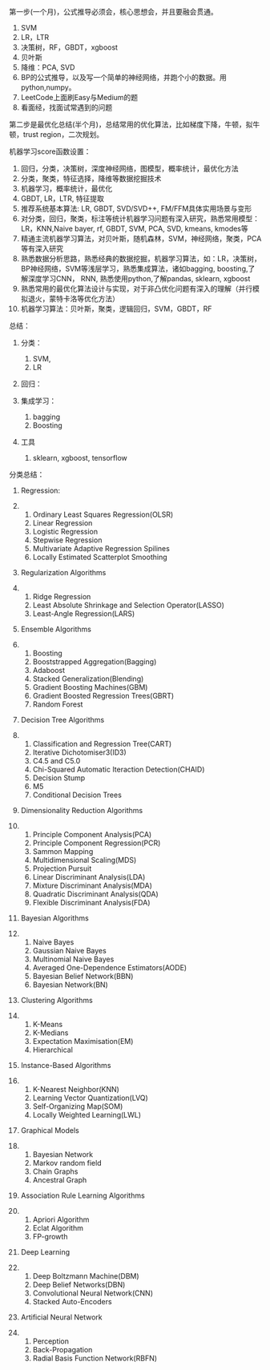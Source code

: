 第一步\(一个月\)，公式推导必须会，核心思想会，并且要融会贯通。

1. SVM
2. LR，LTR
3. 决策树，RF，GBDT，xgboost
4. 贝叶斯
5. 降维：PCA, SVD
6. BP的公式推导，以及写一个简单的神经网络，并跑个小的数据。用python,numpy。
7. LeetCode上面刷Easy与Medium的题
8. 看面经，找面试常遇到的问题

第二步是最优化总结\(半个月\)，总结常用的优化算法，比如梯度下降，牛顿，拟牛顿，trust region，二次规划。

机器学习score函数设置：

1. 回归，分类，决策树，深度神经网络，图模型，概率统计，最优化方法
2. 分类，聚类，特征选择，降维等数据挖掘技术
3. 机器学习，概率统计，最优化
4. GBDT, LR，LTR, 特征提取
5. 推荐系统基本算法: LR, GBDT, SVD/SVD++, FM/FFM具体实用场景与变形
6. 对分类，回归，聚类，标注等统计机器学习问题有深入研究，熟悉常用模型：LR，KNN,Naive bayer, rf, GBDT, SVM, PCA, SVD, kmeans, kmodes等
7. 精通主流机器学习算法，对贝叶斯，随机森林，SVM，神经网络，聚类，PCA等有深入研究
8. 熟悉数据分析思路，熟悉经典的数据挖掘，机器学习算法，如：LR，决策树，BP神经网络，SVM等浅层学习，熟悉集成算法，诸如bagging, boosting,了解深度学习CNN， RNN, 熟悉使用python,了解pandas, sklearn,  xgboost
9. 熟悉常用的最优化算法设计与实现，对于非凸优化问题有深入的理解（并行模拟退火，蒙特卡洛等优化方法）
10. 机器学习算法：贝叶斯，聚类，逻辑回归，SVM，GBDT，RF

总结：

1. 分类：
   1. SVM, 
   2. LR
2. 回归：
3. 集成学习：
   1. bagging
   2. Boosting

1. 工具
   1. sklearn, xgboost, tensorflow 

分类总结：

1. Regression:
2. 1. Ordinary Least Squares Regression\(OLSR\)
   2. Linear Regression
   3. Logistic Regression
   4. Stepwise Regression
   5. Multivariate Adaptive Regression Spilines
   6. Locally Estimated Scatterplot Smoothing
3. Regularization Algorithms
4. 1. Ridge Regression
   2. Least Absolute Shrinkage and Selection Operator\(LASSO\)
   3. Least-Angle Regression\(LARS\)
5. Ensemble Algorithms
6. 1. Boosting
   2. Booststrapped Aggregation\(Bagging\)
   3. Adaboost
   4. Stacked Generalization\(Blending\)
   5. Gradient Boosting Machines\(GBM\)
   6. Gradient Boosted Regression Trees\(GBRT\)
   7. Random Forest
7. Decision Tree Algorithms
8. 1. Classification and Regression Tree\(CART\)
   2. Iterative Dichotomiser3\(ID3\)
   3. C4.5 and C5.0
   4. Chi-Squared Automatic Iteraction Detection\(CHAID\)
   5. Decision Stump
   6. M5
   7. Conditional Decision Trees
9. Dimensionality Reduction Algorithms
10. 1. Principle Component Analysis\(PCA\)
    2. Principle Component Regression\(PCR\)
    3. Sammon Mapping
    4. Multidimensional Scaling\(MDS\)
    5. Projection Pursuit
    6. Linear Discriminant Analysis\(LDA\)
    7. Mixture Discriminant Analysis\(MDA\)
    8. Quadratic Discriminant Analysis\(QDA\)
    9. Flexible Discriminant Analysis\(FDA\)
11. Bayesian Algorithms
12. 1. Naive Bayes
    2. Gaussian Naive Bayes
    3. Multinomial Naive Bayes
    4. Averaged One-Dependence Estimators\(AODE\) 
    5. Bayesian Belief Network\(BBN\)
    6. Bayesian Network\(BN\)
13. Clustering Algorithms
14. 1. K-Means
    2. K-Medians
    3. Expectation Maximisation\(EM\)
    4. Hierarchical
15. Instance-Based Algorithms
16. 1. K-Nearest Neighbor\(KNN\)
    2. Learning Vector Quantization\(LVQ\)
    3. Self-Organizing Map\(SOM\)
    4. Locally Weighted Learning\(LWL\)
17. Graphical Models
18. 1. Bayesian Network
    2. Markov random field
    3. Chain Graphs
    4. Ancestral Graph
19. Association Rule Learning Algorithms
20. 1. Apriori Algorithm
    2. Eclat Algorithm
    3. FP-growth

1. Deep Learning

2. 1. Deep Boltzmann Machine\(DBM\)
   2. Deep Belief Networks\(DBN\)
   3. Convolutional Neural Network\(CNN\)
   4. Stacked Auto-Encoders
3. Artificial Neural Network
4. 1. Perception
   2. Back-Propagation
   3. Radial Basis Function Network\(RBFN\)



